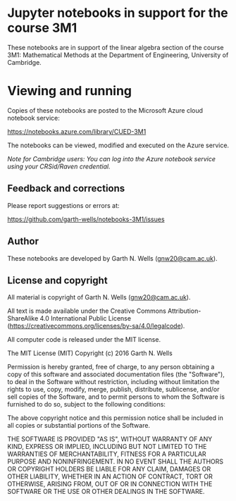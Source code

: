 # Jupyter notebooks in support for the course 3M1

These notebooks are in support of the linear algebra section of the
course 3M1: Mathematical Methods at the Department of Engineering,
University of Cambridge.


# Viewing and running

Copies of these notebooks are posted to the Microsoft Azure cloud
notebook service:

https://notebooks.azure.com/library/CUED-3M1

The notebooks can be viewed, modified and executed on the Azure
service.

*Note for Cambridge users: You can log into the Azure notebook service
 using your CRSid/Raven credential.*


## Feedback and corrections

Please report suggestions or errors at:

https://github.com/garth-wells/notebooks-3M1/issues


## Author

These notebooks are developed by Garth N. Wells (<gnw20@cam.ac.uk>).


##  License and copyright

All material is copyright of Garth N. Wells (<gnw20@cam.ac.uk>).

All text is made available under the Creative Commons
Attribution-ShareAlike 4.0 International Public License
(https://creativecommons.org/licenses/by-sa/4.0/legalcode).

All computer code is released under the MIT license.

The MIT License (MIT)
Copyright (c) 2016 Garth N. Wells

Permission is hereby granted, free of charge, to any person obtaining
a copy of this software and associated documentation files (the
"Software"), to deal in the Software without restriction, including
without limitation the rights to use, copy, modify, merge, publish,
distribute, sublicense, and/or sell copies of the Software, and to
permit persons to whom the Software is furnished to do so, subject to
the following conditions:

The above copyright notice and this permission notice shall be
included in all copies or substantial portions of the Software.

THE SOFTWARE IS PROVIDED "AS IS", WITHOUT WARRANTY OF ANY KIND,
EXPRESS OR IMPLIED, INCLUDING BUT NOT LIMITED TO THE WARRANTIES OF
MERCHANTABILITY, FITNESS FOR A PARTICULAR PURPOSE AND
NONINFRINGEMENT. IN NO EVENT SHALL THE AUTHORS OR COPYRIGHT HOLDERS BE
LIABLE FOR ANY CLAIM, DAMAGES OR OTHER LIABILITY, WHETHER IN AN ACTION
OF CONTRACT, TORT OR OTHERWISE, ARISING FROM, OUT OF OR IN CONNECTION
WITH THE SOFTWARE OR THE USE OR OTHER DEALINGS IN THE SOFTWARE.
